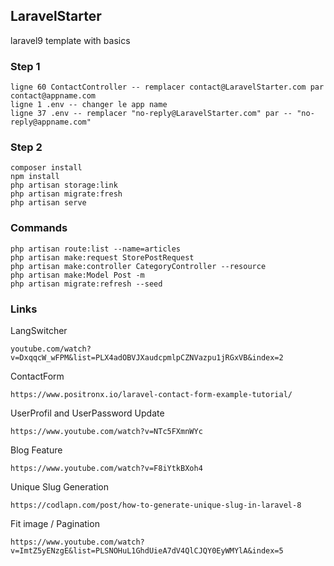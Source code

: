 ## LaravelStarter
laravel9 template with basics

### Step 1
```shell
ligne 60 ContactController -- remplacer contact@LaravelStarter.com par contact@appname.com
ligne 1 .env -- changer le app name
ligne 37 .env -- remplacer "no-reply@LaravelStarter.com" par -- "no-reply@appname.com"
```

### Step 2 
```shell
composer install
npm install
php artisan storage:link
php artisan migrate:fresh
php artisan serve
```

### Commands 
```shell
php artisan route:list --name=articles
php artisan make:request StorePostRequest
php artisan make:controller CategoryController --resource
php artisan make:Model Post -m
php artisan migrate:refresh --seed
```

### Links 
LangSwitcher
```shell
youtube.com/watch?v=DxqqcW_wFPM&list=PLX4adOBVJXaudcpmlpCZNVazpu1jRGxVB&index=2
```

ContactForm
```shell
https://www.positronx.io/laravel-contact-form-example-tutorial/
```

UserProfil and UserPassword Update
```shell
https://www.youtube.com/watch?v=NTc5FXmnWYc
```

Blog Feature
```shell
https://www.youtube.com/watch?v=F8iYtkBXoh4
```

Unique Slug Generation
```shell
https://codlapn.com/post/how-to-generate-unique-slug-in-laravel-8
```

Fit image / Pagination
```shell
https://www.youtube.com/watch?v=ImtZ5yENzgE&list=PLSNOHuL1GhdUieA7dV4QlCJQY0EyWMYlA&index=5
```
